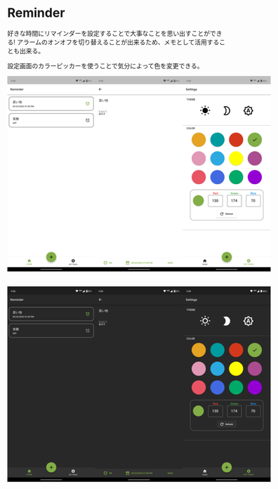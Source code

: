 # Reminder

好きな時間にリマインダーを設定することで大事なことを思い出すことができる!
アラームのオンオフを切り替えることが出来るため、メモとして活用することも出来る。

設定画面のカラーピッカーを使うことで気分によって色を変更できる。
<br>

<div style="display: flex;">
<img width="200" height="auto" src="./images/home_light.png">
<img width="200" height="auto" src="./images/add_light.png">
<img width="200" height="auto" src="./images/setting_light.png">
</div>

<br>
<br>

<div style="display: flex;">
<img width="200" height="auto" src="./images/home_dark.png">
<img width="200" height="auto" src="./images/add_dark.png">
<img width="200" height="auto" src="./images/setting_dark.png">
</div>
